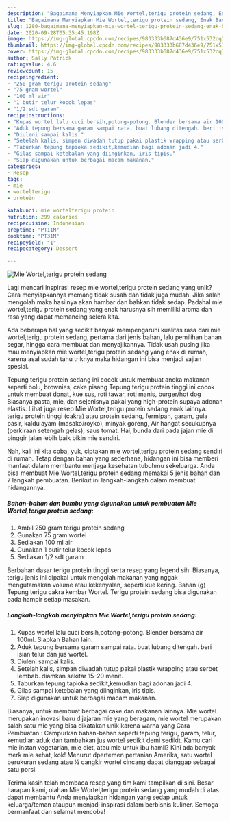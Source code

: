 ```yaml
---
description: "Bagaimana Menyiapkan Mie Wortel,terigu protein sedang, Enak Banget"
title: "Bagaimana Menyiapkan Mie Wortel,terigu protein sedang, Enak Banget"
slug: 1280-bagaimana-menyiapkan-mie-wortel-terigu-protein-sedang-enak-banget
date: 2020-09-28T05:35:45.198Z
image: https://img-global.cpcdn.com/recipes/983333b687d436e9/751x532cq70/mie-wortelterigu-protein-sedang-foto-resep-utama.jpg
thumbnail: https://img-global.cpcdn.com/recipes/983333b687d436e9/751x532cq70/mie-wortelterigu-protein-sedang-foto-resep-utama.jpg
cover: https://img-global.cpcdn.com/recipes/983333b687d436e9/751x532cq70/mie-wortelterigu-protein-sedang-foto-resep-utama.jpg
author: Sally Patrick
ratingvalue: 4.6
reviewcount: 15
recipeingredient:
- "250 gram terigu protein sedang"
- "75 gram wortel"
- "100 ml air"
- "1 butir telur kocok lepas"
- "1/2 sdt garam"
recipeinstructions:
- "Kupas wortel lalu cuci bersih,potong-potong. Blender bersama air 100ml. Siapkan Bahan lain."
- "Aduk tepung bersama garam sampai rata. buat lubang ditengah. beri isian telur dan jus wortel."
- "Diuleni sampai kalis."
- "Setelah kalis, simpan diwadah tutup pakai plastik wrapping atau serbet lembab. diamkan sekitar 15-20 menit."
- "Taburkan tepung tapioka sedikit,kemudian bagi adonan jadi 4."
- "Gilas sampai ketebalan yang diinginkan, iris tipis."
- "Siap digunakan untuk berbagai macam makanan."
categories:
- Resep
tags:
- mie
- wortelterigu
- protein

katakunci: mie wortelterigu protein 
nutrition: 299 calories
recipecuisine: Indonesian
preptime: "PT11M"
cooktime: "PT31M"
recipeyield: "1"
recipecategory: Dessert

---
```



![Mie Wortel,terigu protein sedang](https://img-global.cpcdn.com/recipes/983333b687d436e9/751x532cq70/mie-wortelterigu-protein-sedang-foto-resep-utama.jpg)

Lagi mencari inspirasi resep mie wortel,terigu protein sedang yang unik? Cara menyiapkannya memang tidak susah dan tidak juga mudah. Jika salah mengolah maka hasilnya akan hambar dan bahkan tidak sedap. Padahal mie wortel,terigu protein sedang yang enak harusnya sih memiliki aroma dan rasa yang dapat memancing selera kita.

Ada beberapa hal yang sedikit banyak mempengaruhi kualitas rasa dari mie wortel,terigu protein sedang, pertama dari jenis bahan, lalu pemilihan bahan segar, hingga cara membuat dan menyajikannya. Tidak usah pusing jika mau menyiapkan mie wortel,terigu protein sedang yang enak di rumah, karena asal sudah tahu triknya maka hidangan ini bisa menjadi sajian spesial.

Tepung terigu protein sedang ini cocok untuk membuat aneka makanan seperti bolu, brownies, cake pisang Tepung terigu protein tinggi ini cocok untuk membuat donat, kue sus, roti tawar, roti manis, burger/hot dog Biasanya pasta, mie, dan sejenisnya pakai yang high-protein supaya adonan elastis. Lihat juga resep Mie Wortel,terigu protein sedang enak lainnya. terigu protein tinggi (cakra) atau protein sedang, fermipan, garam, gula pasir, kaldu ayam (masako/royko), minyak goreng, Air hangat secukupnya (perkiraan setengah gelas), saus tomat. Hai, bunda dari pada jajan mie di pinggir jalan lebih baik bikin mie sendiri.


Nah, kali ini kita coba, yuk, ciptakan mie wortel,terigu protein sedang sendiri di rumah. Tetap dengan bahan yang sederhana, hidangan ini bisa memberi manfaat dalam membantu menjaga kesehatan tubuhmu sekeluarga. Anda bisa membuat Mie Wortel,terigu protein sedang memakai 5 jenis bahan dan 7 langkah pembuatan. Berikut ini langkah-langkah dalam membuat hidangannya.

<!--inarticleads1-->

##### Bahan-bahan dan bumbu yang digunakan untuk pembuatan Mie Wortel,terigu protein sedang:

1. Ambil 250 gram terigu protein sedang
1. Gunakan 75 gram wortel
1. Sediakan 100 ml air
1. Gunakan 1 butir telur kocok lepas
1. Sediakan 1/2 sdt garam


Berbahan dasar terigu protein tinggi serta resep yang legend sih. Biasanya, terigu jenis ini dipakai untuk mengolah makanan yang nggak mengutamakan volume atau kekenyalan, seperti kue kering. Bahan (g) Tepung terigu cakra kembar Wortel. Terigu protein sedang bisa digunakan pada hampir setiap masakan. 

<!--inarticleads2-->

##### Langkah-langkah menyiapkan Mie Wortel,terigu protein sedang:

1. Kupas wortel lalu cuci bersih,potong-potong. Blender bersama air 100ml. Siapkan Bahan lain.
1. Aduk tepung bersama garam sampai rata. buat lubang ditengah. beri isian telur dan jus wortel.
1. Diuleni sampai kalis.
1. Setelah kalis, simpan diwadah tutup pakai plastik wrapping atau serbet lembab. diamkan sekitar 15-20 menit.
1. Taburkan tepung tapioka sedikit,kemudian bagi adonan jadi 4.
1. Gilas sampai ketebalan yang diinginkan, iris tipis.
1. Siap digunakan untuk berbagai macam makanan.


Biasanya, untuk membuat berbagai cake dan makanan lainnya. Mie wortel merupakan inovasi baru dijajaran mie yang beragam, mie wortel merupakan salah satu mie yang bisa dikatakan unik karena warna yang Cara Pembuatan : Campurkan bahan-bahan seperti tepung terigu, garam, telur, kemudian aduk dan tambahkan jus wortel sedikit demi sedikit. Kamu cari mie instan vegetarian, mie diet, atau mie untuk ibu hamil? Kini ada banyak merk mie sehat, kok! Menurut dpertemen pertanian Amerika, satu wortel berukuran sedang atau ½ cangkir wortel cincang dapat dianggap sebagai satu porsi. 

Terima kasih telah membaca resep yang tim kami tampilkan di sini. Besar harapan kami, olahan Mie Wortel,terigu protein sedang yang mudah di atas dapat membantu Anda menyiapkan hidangan yang sedap untuk keluarga/teman ataupun menjadi inspirasi dalam berbisnis kuliner. Semoga bermanfaat dan selamat mencoba!
